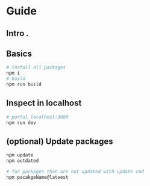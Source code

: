 # Guide
## Intro .
## Basics

``` bash
# install all packages
npm i
# build
npm run build
```

## Inspect in localhost

``` bash
# portal localhost:3000
npm run dev
```

## (optional) Update packages

``` bash
npm update
npm outdated

# for packages that are not updated with update cmd
npm pacakgeName@lateest

```